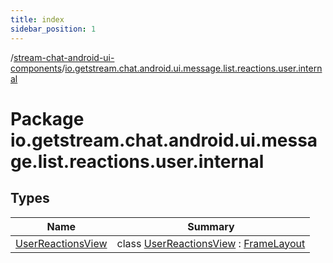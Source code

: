```yaml
---
title: index
sidebar_position: 1
---
```

/[stream-chat-android-ui-components](../index.md)/[io.getstream.chat.android.ui.message.list.reactions.user.internal](index.md)  
  
  
  
# Package io.getstream.chat.android.ui.message.list.reactions.user.internal  
  
  
## Types  
  
|  Name |  Summary | 
|---|---|
| <a name="io.getstream.chat.android.ui.message.list.reactions.user.internal/UserReactionsView///PointingToDeclaration/"></a>[UserReactionsView](UserReactionsView/index.md)| <a name="io.getstream.chat.android.ui.message.list.reactions.user.internal/UserReactionsView///PointingToDeclaration/"></a>class [UserReactionsView](UserReactionsView/index.md) : [FrameLayout](https://developer.android.com/reference/kotlin/android/widget/FrameLayout.html)|

